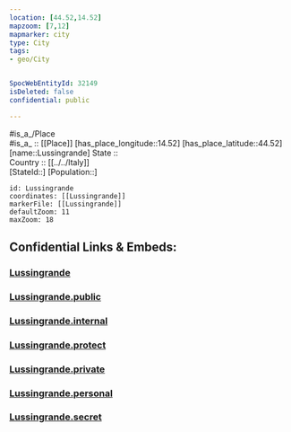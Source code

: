 ```yaml
---
location: [44.52,14.52] 
mapzoom: [7,12] 
mapmarker: city 
type: City
tags:
- geo/City


SpocWebEntityId: 32149
isDeleted: false
confidential: public

---
```

#is_a_/Place  
#is_a_ :: [[Place]] 
[has_place_longitude::14.52] 
[has_place_latitude::44.52] 
[name::Lussingrande] 
State ::  
Country :: [[../../Italy]]  
[StateId::] 
[Population::] 



```leaflet
id: Lussingrande
coordinates: [[Lussingrande]] 
markerFile: [[Lussingrande]] 
defaultZoom: 11 
maxZoom: 18
```


## Confidential Links & Embeds: 

### [Lussingrande](/_Standards/Earth/Continent/Europe/Europe~South/Italy/City/Lussingrande.md) 

### [Lussingrande.public](/_public/Earth/Continent/Europe/Europe~South/Italy/City/Lussingrande.public.md) 

### [Lussingrande.internal](/_internal/Earth/Continent/Europe/Europe~South/Italy/City/Lussingrande.internal.md) 

### [Lussingrande.protect](/_protect/Earth/Continent/Europe/Europe~South/Italy/City/Lussingrande.protect.md) 

### [Lussingrande.private](/_private/Earth/Continent/Europe/Europe~South/Italy/City/Lussingrande.private.md) 

### [Lussingrande.personal](/_personal/Earth/Continent/Europe/Europe~South/Italy/City/Lussingrande.personal.md) 

### [Lussingrande.secret](/_secret/Earth/Continent/Europe/Europe~South/Italy/City/Lussingrande.secret.md)

